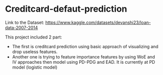 # Creditcard-defaut-prediction

Link to the Dataset: https://www.kaggle.com/datasets/devanshi23/loan-data-2007-2014

This project included 2 part:
- The first is creditcard prediction using basic approach of visualizing and drop useless features. 
- Another one is trying to feature importance features by using WoE and IV approaches then model using PD-PDG and EAD. It is currently at PD model (logistic model)
